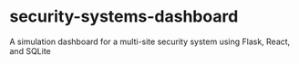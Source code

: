 # security-systems-dashboard
A simulation dashboard for a multi-site security system using Flask, React, and SQLite

